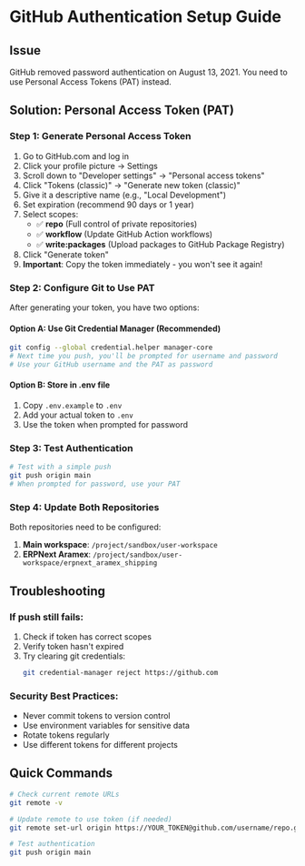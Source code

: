 # GitHub Authentication Setup Guide

## Issue
GitHub removed password authentication on August 13, 2021. You need to use Personal Access Tokens (PAT) instead.

## Solution: Personal Access Token (PAT)

### Step 1: Generate Personal Access Token
1. Go to GitHub.com and log in
2. Click your profile picture → Settings
3. Scroll down to "Developer settings" → "Personal access tokens"
4. Click "Tokens (classic)" → "Generate new token (classic)"
5. Give it a descriptive name (e.g., "Local Development")
6. Set expiration (recommend 90 days or 1 year)
7. Select scopes:
   - ✅ **repo** (Full control of private repositories)
   - ✅ **workflow** (Update GitHub Action workflows)
   - ✅ **write:packages** (Upload packages to GitHub Package Registry)
8. Click "Generate token"
9. **Important**: Copy the token immediately - you won't see it again!

### Step 2: Configure Git to Use PAT
After generating your token, you have two options:

#### Option A: Use Git Credential Manager (Recommended)
```bash
git config --global credential.helper manager-core
# Next time you push, you'll be prompted for username and password
# Use your GitHub username and the PAT as password
```

#### Option B: Store in .env file
1. Copy `.env.example` to `.env`
2. Add your actual token to `.env`
3. Use the token when prompted for password

### Step 3: Test Authentication
```bash
# Test with a simple push
git push origin main
# When prompted for password, use your PAT
```

### Step 4: Update Both Repositories
Both repositories need to be configured:

1. **Main workspace**: `/project/sandbox/user-workspace`
2. **ERPNext Aramex**: `/project/sandbox/user-workspace/erpnext_aramex_shipping`

## Troubleshooting

### If push still fails:
1. Check if token has correct scopes
2. Verify token hasn't expired
3. Try clearing git credentials:
   ```bash
   git credential-manager reject https://github.com
   ```

### Security Best Practices:
- Never commit tokens to version control
- Use environment variables for sensitive data
- Rotate tokens regularly
- Use different tokens for different projects

## Quick Commands
```bash
# Check current remote URLs
git remote -v

# Update remote to use token (if needed)
git remote set-url origin https://YOUR_TOKEN@github.com/username/repo.git

# Test authentication
git push origin main
